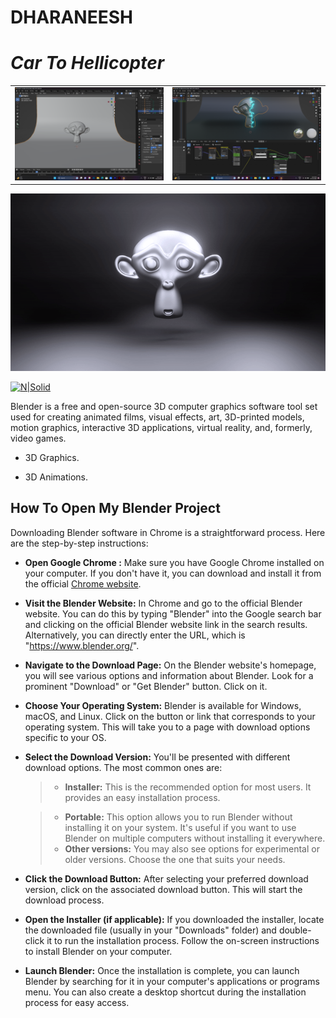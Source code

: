 # DHARANEESH
# _Car To Hellicopter_

<table>
  <tr>
    <td valign="top"><img src="./Screenshot 2023-07-20 223510.png"/></td>
    <td valign="top"><img src="./Screenshot 2023-07-20 224005.png"/></td>
  </tr>
</table>

<div style="text-align:center"><img src="./ezgif.com-video-to-gif.gif" /></div>

[![N|Solid](https://download.blender.org/branding/blender_logo.png)](https://nodesource.com/products/nsolid)

Blender is a free and open-source 3D computer graphics software tool set used for creating animated films, visual effects, art, 3D-printed models, motion graphics, interactive 3D applications, virtual reality, and, formerly, video games.

- 3D Graphics.

- 3D Animations.

## How To Open My Blender Project

Downloading Blender software in Chrome is a straightforward process. Here are the step-by-step instructions: 

- **Open Google Chrome :** Make sure you have Google Chrome installed on your computer. If you don't have it, you can download and install it from the official [Chrome website](https://www.google.com//).
- **Visit the Blender Website:** In Chrome and go to the official Blender website. You can do this by typing "Blender" into the Google search bar and clicking on the official Blender website link in the search results. Alternatively, you can directly enter the URL, which is "https://www.blender.org/".

- **Navigate to the Download Page:** On the Blender website's homepage, you will see various options and information about Blender. Look for a prominent "Download" or "Get Blender" button. Click on it.

- **Choose Your Operating System:** Blender is available for Windows, macOS, and Linux. Click on the button or link that corresponds to your operating system. This will take you to a page with download options specific to your OS.

- **Select the Download Version:** You'll be presented with different download options. The most common ones are:

   >- __Installer:__ This is the recommended option for most users. It provides an easy installation process.

   >- __Portable:__ This option allows you to run Blender without installing it on your system. It's useful if you want to use Blender on multiple computers without installing it everywhere.
   >- __Other versions:__ You may also see options for experimental or older versions. Choose the one that suits your needs.

- **Click the Download Button:** After selecting your preferred download version, click on the associated download button. This will start the download process.
- **Open the Installer (if applicable):** If you downloaded the installer, locate the downloaded file (usually in your "Downloads" folder) and double-click it to run the installation process. Follow the on-screen instructions to install Blender on your computer.
- **Launch Blender:** Once the installation is complete, you can launch Blender by searching for it in your computer's applications or programs menu. You can also create a desktop shortcut during the installation process for easy access.